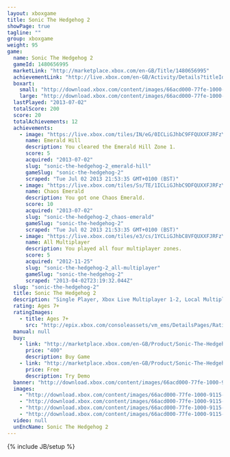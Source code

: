 ```yaml
---
layout: xboxgame
title: Sonic The Hedgehog 2
showPage: true
tagline: ""
group: xboxgame
weight: 95
game: 
  name: Sonic The Hedgehog 2
  gameId: 1480656995
  marketLink: "http://marketplace.xbox.com/en-GB/Title/1480656995"
  achievementLink: "http://live.xbox.com/en-GB/Activity/Details?titleId=1480656995"
  boxart: 
    small: "http://download.xbox.com/content/images/66acd000-77fe-1000-9115-d80258410863/1033/boxartsm.jpg"
    large: "http://download.xbox.com/content/images/66acd000-77fe-1000-9115-d80258410863/1033/boxartlg.jpg"
  lastPlayed: "2013-07-02"
  totalScore: 200
  score: 20
  totalAchievements: 12
  achievements: 
    - image: "https://live.xbox.com/tiles/IN/eG/0ICLiGJhbC9FFQUXXFJRFzYzL2FjaC8wLzEAAAAA5+fn-6nXOw==.jpg"
      name: Emerald Hill
      description: You cleared the Emerald Hill Zone 1.
      score: 5
      acquired: "2013-07-02"
      slug: "sonic-the-hedgehog-2_emerald-hill"
      gameSlug: "sonic-the-hedgehog-2"
      scraped: "Tue Jul 02 2013 21:53:35 GMT+0100 (BST)"
    - image: "https://live.xbox.com/tiles/Ss/TE/1ICLiGJhbC9DFQUXXFJRFzYzL2FjaC8wLzcAAAAA5+fn++vEUQ==.jpg"
      name: Chaos Emerald
      description: You got one Chaos Emerald.
      score: 10
      acquired: "2013-07-02"
      slug: "sonic-the-hedgehog-2_chaos-emerald"
      gameSlug: "sonic-the-hedgehog-2"
      scraped: "Tue Jul 02 2013 21:53:35 GMT+0100 (BST)"
    - image: "https://live.xbox.com/tiles/e3/cs/1YCLiGJhbC8VFQUXXFJRFzYzL2FjaC8wL2EAAAAA5+fn+gN3YA==.jpg"
      name: All Multiplayer
      description: You played all four multiplayer zones.
      score: 5
      acquired: "2012-11-25"
      slug: "sonic-the-hedgehog-2_all-multiplayer"
      gameSlug: "sonic-the-hedgehog-2"
      scraped: "2013-04-02T23:19:32.044Z"
  slug: "sonic-the-hedgehog-2"
  title: Sonic The Hedgehog 2
  description: "Single Player, Xbox Live Multiplayer 1-2, Local Multiplayer 1-2,  HD (High Definition). Dr.Eggman (AKA Dr.Robotnik) begins his zealous search for the Chaos Emeralds to fuel his new &quot;Death Egg&quot; contraption. One afternoon, he launches his full-scale attack on the island. Dr.Eggman imprisons all of the helpless animals of the island and turns them into mindless worker drones. Fortunately, Sonic will thwart the Doctor&apos;s plans at all costs. This time, he isn&apos;t alone, as Tails decides to aid him in the battle. Together they must locate the Chaos Emeralds before Dr.Eggman does, and put an end to this diabolical scheme. There are no refunds for this item. For more information, see www.xbox.com/live/accounts."
  rating: Ages 7+
  ratingImages: 
    - title: Ages 7+
      src: "http://epix.xbox.com/consoleassets/vm_ems/DetailsPages/RatingSystemID/14/default/Values/14002.png"
  manual: null
  buy: 
    - link: "http://marketplace.xbox.com/en-GB/Product/Sonic-The-Hedgehog-2/66acd000-77fe-1000-9115-d80258410863?purchase=1&amp;DownloadType=Game"
      price: "400"
      description: Buy Game
    - link: "http://marketplace.xbox.com/en-GB/Product/Sonic-The-Hedgehog-2/66acd000-77fe-1000-9115-d80258410863?purchase=1&amp;DownloadType=GameDemo"
      price: Free
      description: Try Demo
  banner: "http://download.xbox.com/content/images/66acd000-77fe-1000-9115-d80258410863/1033/banner.png"
  images: 
    - "http://download.xbox.com/content/images/66acd000-77fe-1000-9115-d80258410863/1033/screenlg1.jpg"
    - "http://download.xbox.com/content/images/66acd000-77fe-1000-9115-d80258410863/1033/screenlg2.jpg"
    - "http://download.xbox.com/content/images/66acd000-77fe-1000-9115-d80258410863/1033/screenlg3.jpg"
    - "http://download.xbox.com/content/images/66acd000-77fe-1000-9115-d80258410863/1033/screenlg4.jpg"
  video: null
  unEncName: Sonic The Hedgehog 2
---
```

{% include JB/setup %}